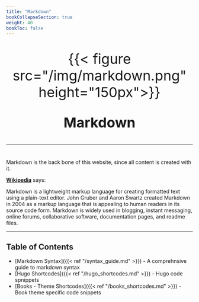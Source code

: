 ```yaml
---
title: "Markdown"
bookCollapseSection: true
weight: 40
bookToc: false
---
```


<div style="font-size:28pt" align="center">

{{< figure src="/img/markdown.png" height="150px">}}

**Markdown**

---

</div>

Markdown is the back bone of this website, since all content is created with it.

**[Wikipedia](https://en.wikipedia.org/wiki/Markdown)** says:

Markdown is a lightweight markup language for creating formatted text using a plain-text editor. John Gruber and Aaron Swartz created Markdown in 2004 as a markup language that is appealing to human readers in its source code form. Markdown is widely used in blogging, instant messaging, online forums, collaborative software, documentation pages, and readme files.

---

## Table of Contents

* [Markdown Syntax]({{< ref "/syntax_guide.md" >}}) - A comprehnsive guide to markdown syntax
* [Hugo Shortcodes]({{< ref "/hugo_shortcodes.md" >}}) - Hugo code spnippets
* [Books - Theme Shortcodes]({{< ref "/books_shortcodes.md" >}}) - Book theme specific code snippets
